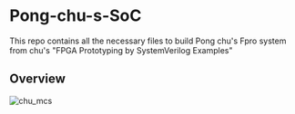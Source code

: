 # Pong-chu-s-SoC
This repo contains all the necessary files to build Pong chu's Fpro system from chu's "FPGA Prototyping by SystemVerilog Examples"
## Overview
![chu_mcs](https://github.com/user-attachments/assets/135f0d06-2938-4722-a4ad-17820cc29f32)
